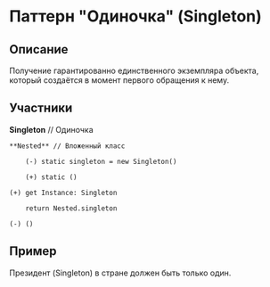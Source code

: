 ﻿# Паттерн "Одиночка" (Singleton)

## Описание

Получение гарантированно единственного экземпляра объекта, который создаётся в момент первого обращения к нему.

## Участники

**Singleton** // Одиночка

	**Nested** // Вложенный класс

		(-) static singleton = new Singleton()

		(+) static ()

	(+) get Instance: Singleton

		return Nested.singleton

	(-) ()

## Пример

Президент (Singleton) в стране должен быть только один.